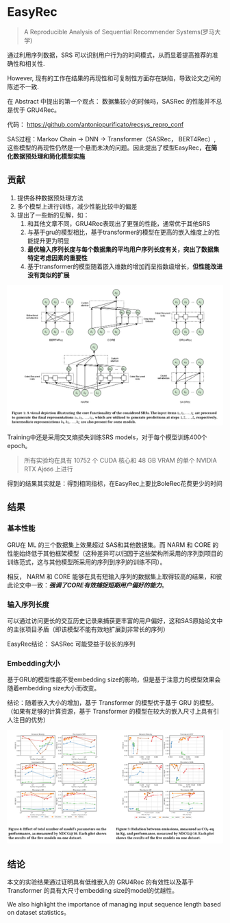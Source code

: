 # EasyRec

> A Reproducible Analysis of Sequential Recommender Systems(罗马大学)

通过利用序列数据，SRS 可以识别用户行为的时间模式，从而显着提高推荐的准确性和相关性.

However, 现有的工作在结果的再现性和可复制性方面存在缺陷，导致论文之间的陈述不一致.

在 Abstract 中提出的第一个观点： 数据集较小的时候吗，SASRec 的性能并不总是优于 GRU4Rec。


代码： https://github.com/antoniopurificato/recsys_repro_conf


SAS过程：Markov Chain -> DNN -> Transformer（SASRec， BERT4Rec）, 这些模型的再现性仍然是一个悬而未决的问题。因此提出了模型EasyRec，**在简化数据预处理和简化模型实施**

## 贡献

1. 提供各种数据预处理方法
2. 多个模型上进行训练，减少性能比较中的偏差
3. 提出了一些新的见解，如：
   1. 和其他文章不同，GRU4Rec表现出了更强的性能，通常优于其他SRS
   2. 与基于gru的模型相比，基于transformer的模型在更高的嵌入维度上的性能提升更为明显
   3. **最优输入序列长度与每个数据集的平均用户序列长度有关，突出了数据集特定考虑因素的重要性**
   4. 基于transformer的模型随着嵌入维数的增加而呈指数级增长，**但性能改进没有类似的扩展**

![alt text](image.png)


Training中还是采用交叉熵损失训练SRS models，对于每个模型训练400个epoch。

> 所有实验均在具有 10752 个 CUDA 核心和 48 GB VRAM 的单个 NVIDIA RTX Aϳϭϭϭ 上进行

得到的结果其实就是：得到相同指标，在EasyRec上要比BoleRec花费更少的时间

## 结果

### 基本性能

GRU在 ML 的三个数据集上效果超过 SAS和其他数据集。而 NARM 和 CORE 的性能始终低于其他框架模型（这种差异可以归因于这些架构所采用的序列到项目的训练范式，这与其他模型所采用的序列到序列的训练不同）。

相反， NARM 和 CORE 能够在具有短输入序列的数据集上取得较高的结果，和彼此论文中一致：***强调了CORE有效捕捉短期用户偏好的能力***。


### 输入序列长度

可以通过访问更长的交互历史记录来捕获更丰富的用户偏好，这和SAS原始论文中的主张项目矛盾（即该模型不能有效地扩展到非常长的序列）

EasyRec结论： SASRec 可能受益于较长的序列

### Embedding大小

基于GRU的模型性能不受embedding size的影响，但是基于注意力的模型效果会随着embedding size大小而改变。

结论：随着嵌入大小的增加，基于 Transformer 的模型优于基于 GRU 的模型。（如果有足够的计算资源，基于 Transformer 的模型在较大的嵌入尺寸上具有引人注目的优势）

![alt text](image-1.png)



## 结论

本文的实验结果通过证明具有低维嵌入的 GRU4Rec 的有效性以及基于 Transformer 的具有大尺寸embedding size的model的优越性。

We also highlight the importance of managing input sequence length based on dataset statistics。

